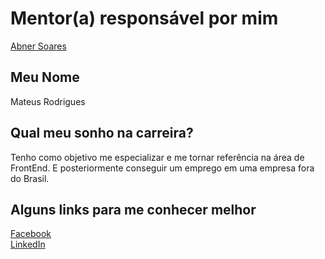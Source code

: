 # Mentor(a) responsável por mim

[Abner Soares](/mentores/perfis/abner_alves.md)

## Meu Nome

Mateus Rodrigues

## Qual meu sonho na carreira?

Tenho como objetivo me especializar e me tornar referência na área de FrontEnd. E posteriormente conseguir um emprego em uma empresa fora do Brasil.

## Alguns links para me conhecer melhor

[Facebook](https://www.facebook.com/mateusrdgs01)</br>
[LinkedIn](https://br.linkedin.com/in/mateusrdgs)
